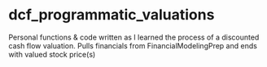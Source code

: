 # dcf_programmatic_valuations
Personal functions &amp; code written as I learned the process of a discounted cash flow valuation. Pulls financials from FinancialModelingPrep and ends with valued stock price(s) 
